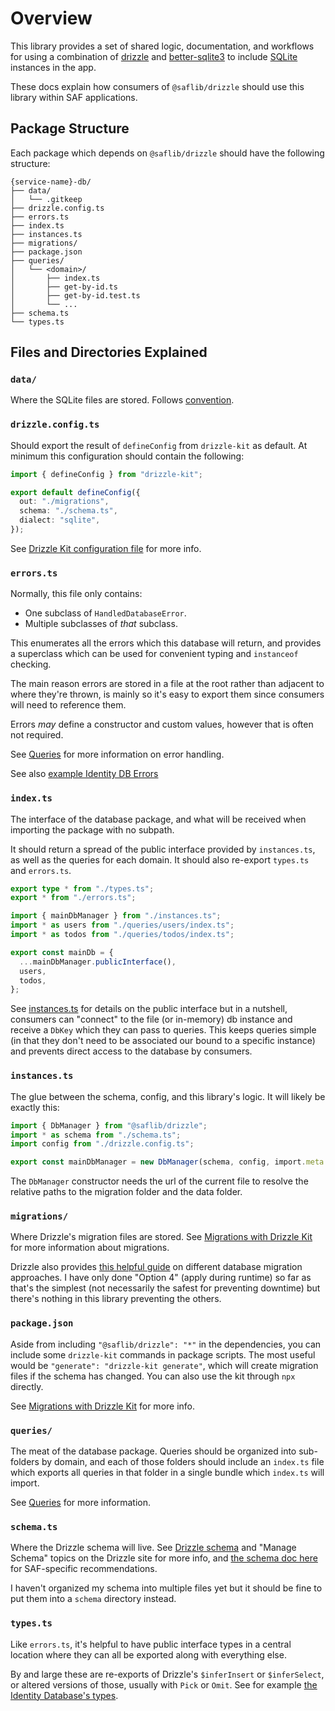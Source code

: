 # Overview

This library provides a set of shared logic, documentation, and workflows for using a combination of [drizzle](https://orm.drizzle.team/) and [better-sqlite3](https://www.npmjs.com/package/better-sqlite3) to include [SQLite](https://sqlite.org/index.html) instances in the app.

These docs explain how consumers of `@saflib/drizzle` should use this library within SAF applications.

## Package Structure

Each package which depends on `@saflib/drizzle` should have the following structure:

```
{service-name}-db/
├── data/
│   └── .gitkeep
├── drizzle.config.ts
├── errors.ts
├── index.ts
├── instances.ts
├── migrations/
├── package.json
├── queries/
│   └── <domain>/
│       ├── index.ts
│       ├── get-by-id.ts
│       ├── get-by-id.test.ts
│       └── ...
├── schema.ts
└── types.ts
```

## Files and Directories Explained

### `data/`

Where the SQLite files are stored. Follows [convention](../../conventions.md#container-volumes).

### `drizzle.config.ts`

Should export the result of `defineConfig` from `drizzle-kit` as default. At minimum this configuration should contain the following:

```typescript
import { defineConfig } from "drizzle-kit";

export default defineConfig({
  out: "./migrations",
  schema: "./schema.ts",
  dialect: "sqlite",
});
```

See [Drizzle Kit configuration file](https://orm.drizzle.team/docs/drizzle-config-file) for more info.

### `errors.ts`

Normally, this file only contains:

- One subclass of `HandledDatabaseError`.
- Multiple subclasses of _that_ subclass.

This enumerates all the errors which this database will return, and provides a superclass which can be used for convenient typing and `instanceof` checking.

The main reason errors are stored in a file at the root rather than adjacent to where they're thrown, is mainly so it's easy to export them since consumers will need to reference them.

Errors _may_ define a constructor and custom values, however that is often not required.

See [Queries](./03-queries.md) for more information on error handling.

See also [example Identity DB Errors](https://github.com/sderickson/saflib/blob/f1864114bbd38b20996ea0dfe486767dff42d3b2/identity/identity-db/errors.ts)

### `index.ts`

The interface of the database package, and what will be received when importing the package with no subpath.

It should return a spread of the public interface provided by `instances.ts`, as well as the queries for each domain. It should also re-export `types.ts` and `errors.ts`.

```typescript
export type * from "./types.ts";
export * from "./errors.ts";

import { mainDbManager } from "./instances.ts";
import * as users from "./queries/users/index.ts";
import * as todos from "./queries/todos/index.ts";

export const mainDb = {
  ...mainDbManager.publicInterface(),
  users,
  todos,
};
```

See [instances.ts](https://github.com/sderickson/saflib/blob/main/drizzle-sqlite3/instances.ts) for details on the public interface but in a nutshell, consumers can "connect" to the file (or in-memory) db instance and receive a `DbKey` which they can pass to queries. This keeps queries simple (in that they don't need to be associated our bound to a specific instance) and prevents direct access to the database by consumers.

### `instances.ts`

The glue between the schema, config, and this library's logic. It will likely be exactly this:

```typescript
import { DbManager } from "@saflib/drizzle";
import * as schema from "./schema.ts";
import config from "./drizzle.config.ts";

export const mainDbManager = new DbManager(schema, config, import.meta.url);
```

The `DbManager` constructor needs the url of the current file to resolve the relative paths to the migration folder and the data folder.

### `migrations/`

Where Drizzle's migration files are stored. See [Migrations with Drizzle Kit](https://orm.drizzle.team/docs/kit-overview) for more information about migrations.

Drizzle also provides [this helpful guide](https://orm.drizzle.team/docs/migrations) on different database migration approaches. I have only done "Option 4" (apply during runtime) so far as that's the simplest (not necessarily the safest for preventing downtime) but there's nothing in this library preventing the others.

### `package.json`

Aside from including `"@saflib/drizzle": "*"` in the dependencies, you can include some `drizzle-kit` commands in package scripts. The most useful would be `"generate": "drizzle-kit generate"`, which will create migration files if the schema has changed. You can also use the kit through `npx` directly.

See [Migrations with Drizzle Kit](https://orm.drizzle.team/docs/kit-overview) for more info.

### `queries/`

The meat of the database package. Queries should be organized into sub-folders by domain, and each of those folders should include an `index.ts` file which exports all queries in that folder in a single bundle which `index.ts` will import.

See [Queries](./03-queries.md) for more information.

### `schema.ts`

Where the Drizzle schema will live. See [Drizzle schema](https://orm.drizzle.team/docs/sql-schema-declaration) and "Manage Schema" topics on the Drizzle site for more info, and [the schema doc here](./02-schema.md) for SAF-specific recommendations.

I haven't organized my schema into multiple files yet but it should be fine to put them into a `schema` directory instead.

### `types.ts`

Like `errors.ts`, it's helpful to have public interface types in a central location where they can all be exported along with everything else.

By and large these are re-exports of Drizzle's `$inferInsert` or `$inferSelect`, or altered versions of those, usually with `Pick` or `Omit`. See for example [the Identity Database's types](https://github.com/sderickson/saflib/blob/e75a8597ae497ea8d422dab1a1e96f41792b85ba/identity/identity-db/types.ts).
